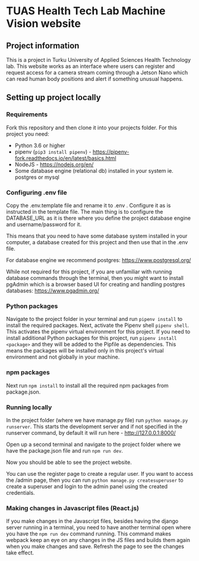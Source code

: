 # TUAS Health Tech Lab Machine Vision website

## Project information

This is a project in Turku University of Applied Sciences Health Technology lab. This website works as an interface where users can register and request access for a camera stream coming through a Jetson Nano which can read human body positions and alert if something unusual happens.

## Setting up project locally

### Requirements
Fork this repository and then clone it into your projects folder. For this project you need:
- Python 3.6 or higher
- pipenv (`pip3 install pipenv`) - https://pipenv-fork.readthedocs.io/en/latest/basics.html
- NodeJS - https://nodejs.org/en/
- Some database engine (relational db) installed in your system ie. postgres or mysql

### Configuring .env file

Copy the .env.template file and rename it to .env . Configure it as is instructed in the template file. The main thing is to configure the DATABASE_URL as it is there where you define the project database engine and username/password for it.

This means that you need to have some database system installed in your computer, a database created for this project and then use that in the .env file.

For database engine we recommend postgres:
https://www.postgresql.org/

While not required for this project, if you are unfamiliar with running database commands through the terminal, then you might want to install pgAdmin which is a browser based UI for creating and handling postgres databases:
https://www.pgadmin.org/


### Python packages

Navigate to the project folder in your terminal and run `pipenv install` to install the required packages. Next, activate the Pipenv shell `pipenv shell`. This activates the pipenv virtual environment for this project. If you need to install additional Python packages for this project, run `pipenv install <package>` and they will be added to the Pipfile as dependencies. This means the packages will be installed only in this project's virtual environment and not globally in your machine.

### npm packages

Next run `npm install` to install all the required npm packages from package.json.

### Running locally

In the project folder (where we have manage.py file) run `python manage.py runserver`. This starts the development server and if not specified in the runserver command, by default it will run here - http://127.0.0.1:8000/

Open up a second terminal and navigate to the project folder where we have the package.json file and run `npm run dev`.

Now you should be able to see the project website.

You can use the register page to create a regular user. If you want to access the /admin page, then you can run `python manage.py createsuperuser` to create a superuser and login to the admin panel using the created credentials.

### Making changes in Javascript files (React.js)

If you make changes in the Javascript files, besides having the django server running in a terminal, you need to have another terminal open where you have the `npm run dev` command running. This command makes webpack keep an eye on any changes in the JS files and builds them again when you make changes and save. Refresh the page to see the changes take effect.
